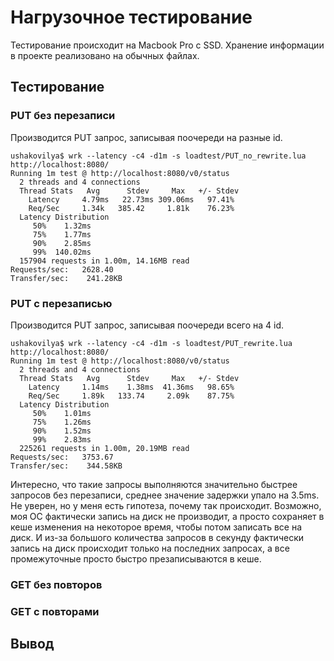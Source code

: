 # Нагрузочное тестирование
Тестирование происходит на Macbook Pro с SSD. Хранение информации в проекте реализовано на обычных файлах.

## Тестирование

### PUT без перезаписи
Производится PUT запрос, записывая поочереди на разные id. 

```
ushakovilya$ wrk --latency -c4 -d1m -s loadtest/PUT_no_rewrite.lua  http://localhost:8080/
Running 1m test @ http://localhost:8080/v0/status
  2 threads and 4 connections
  Thread Stats   Avg      Stdev     Max   +/- Stdev
    Latency     4.79ms   22.73ms 309.06ms   97.41%
    Req/Sec     1.34k   385.42     1.81k    76.23%
  Latency Distribution
     50%    1.32ms
     75%    1.77ms
     90%    2.85ms
     99%  140.02ms
  157904 requests in 1.00m, 14.16MB read
Requests/sec:   2628.40
Transfer/sec:    241.28KB
```

### PUT с перезаписью

Производится PUT запрос, записывая поочереди всего на 4 id. 

```
ushakovilya$ wrk --latency -c4 -d1m -s loadtest/PUT_rewrite.lua  http://localhost:8080/ 
Running 1m test @ http://localhost:8080/v0/status
  2 threads and 4 connections
  Thread Stats   Avg      Stdev     Max   +/- Stdev
    Latency     1.14ms    1.38ms  41.36ms   98.65%
    Req/Sec     1.89k   133.74     2.09k    87.75%
  Latency Distribution
     50%    1.01ms
     75%    1.26ms
     90%    1.52ms
     99%    2.83ms
  225261 requests in 1.00m, 20.19MB read
Requests/sec:   3753.67
Transfer/sec:    344.58KB
```

Интересно, что такие запросы выполняются значительно быстрее запросов без перезаписи, среднее значение задержки упало на 3.5ms. Не уверен, но у меня есть гипотеза, почему так происходит. Возможно, моя ОС фактически запись на диск не производит, а просто сохраняет в кеше изменения на некоторое время, чтобы потом записать все на диск. И из-за большого количества запросов в секунду фактически запись на диск происходит только на последних запросах, а все промежуточные просто быстро презаписываются в кеше.
### GET без повторов
### GET с повторами


## Вывод